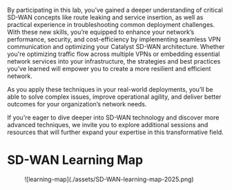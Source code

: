 
By participating in this lab, you’ve gained a deeper understanding of critical SD-WAN concepts like route leaking and service insertion, as well as practical experience in troubleshooting common deployment challenges. With these new skills, you’re equipped to enhance your network’s performance, security, and cost-efficiency by implementing seamless VPN communication and optimizing your Catalyst SD-WAN architecture. Whether you're optimizing traffic flow across multiple VPNs or embedding essential network services into your infrastructure, the strategies and best practices you’ve learned will empower you to create a more resilient and efficient network.


As you apply these techniques in your real-world deployments, you’ll be able to solve complex issues, improve operational agility, and deliver better outcomes for your organization’s network needs.

If you're eager to dive deeper into SD-WAN technology and discover more advanced techniques, we invite you to explore additional sessions and resources that will further expand your expertise in this transformative field.

# SD-WAN Learning Map 

<figure markdown>
  ![learning-map](./assets/SD-WAN-learning-map-2025.png)
</figure>
